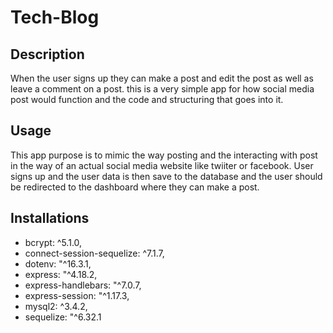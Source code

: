 # Tech-Blog

## Description 
When the user signs up they can make a post and edit the post as well as leave a comment on a post. this is a very simple app for how social media post would function and the code and structuring that goes into it.

## Usage 
This app purpose is to mimic the way posting and the interacting with post in the way of an actual social media  website like twiiter or facebook. User signs up  and the user data is then save to the database and the user should be redirected to the dashboard where they can make a post.

## Installations
- bcrypt: ^5.1.0,
- connect-session-sequelize: ^7.1.7,
- dotenv: "^16.3.1,
- express: "^4.18.2,
- express-handlebars: "^7.0.7,
- express-session: "^1.17.3,
- mysql2: ^3.4.2,
- sequelize: "^6.32.1